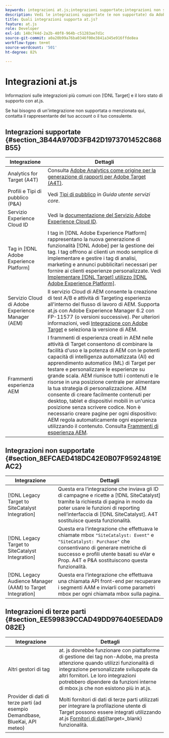 ```yaml
---
keywords: integrazioni at.js;integrazioni supportate;integrazioni non supportate;integrazioni di terze parti
description: Vedi le integrazioni supportate (e non supportate) da Adobe [!DNL Target] at.js, incluso Analytics per [!DNL Target] (A4T), il servizio Experience Cloud ID e altro ancora.
title: Quali integrazioni supporta at.js?
feature: at.js
role: Developer
exl-id: 148c744d-2a2b-40f8-964b-c51283ae7d1c
source-git-commit: a0a20b99a76ba0346f00e3841a345e916ffde8ea
workflow-type: tm+mt
source-wordcount: '501'
ht-degree: 82%

---
```


# Integrazioni at.js

Informazioni sulle integrazioni più comuni con [!DNL Target] e il loro stato di supporto con at.js.

Se hai bisogno di un&#39;integrazione non supportata o menzionata qui, contatta il rappresentante del tuo account o il tuo consulente.

## Integrazioni supportate {#section_3B44A970D3FB42D1973701452C868B55}

| Integrazione | Dettagli |
|--- |--- |
| Analytics for Target (A4T) | Consulta [Adobe Analytics come origine per la generazione di rapporti per Adobe Target (A4T)](/help/main/c-integrating-target-with-mac/a4t/a4t.md#concept_7540C8C04259434AB6EE33B09F47A1DE). |
| Profili e Tipi di pubblico (P&amp;A) | Vedi [Tipi di pubblico](https://experienceleague.adobe.com/docs/core-services/interface/audiences/audience-library.html?lang=it) in *Guida utente servizi core*. |
| Servizio Experience Cloud ID | Vedi la [documentazione del Servizio Adobe Experience Cloud ID](https://experienceleague.adobe.com/docs/id-service/using/home.html). |
| Tag in [!DNL Adobe Experience Platform] | I tag in [!DNL Adobe Experience Platform] rappresentano la nuova generazione di funzionalità [!DNL Adobe] per la gestione dei tag. I tag offrono ai clienti un modo semplice di implementare e gestire i tag di analisi, marketing e annunci pubblicitari necessari per fornire ai clienti esperienze personalizzate. Vedi [Implementare [!DNL Target] utilizzo [!DNL Adobe Experience Platform]](https://developer.adobe.com/target/implement/client-side/atjs/how-to-deployatjs/implement-target-using-adobe-launch/). |
| Servizio Cloud di Adobe Experience Manager (AEM) | Il servizio Cloud di AEM consente la creazione di test A/B e attività di Targeting esperienza all&#39;interno del flusso di lavoro di AEM. Supporta at.js con Adobe Experience Manager 6.2 con FP-11577 (o versioni successive). Per ulteriori informazioni, vedi [Integrazione con Adobe Target](https://helpx.adobe.com/experience-manager/6-2/sites/administering/using/target.html) e seleziona la versione di AEM. |
| Frammenti esperienza AEM | I frammenti di esperienza creati in AEM nelle attività di Target consentono di combinare la facilità d&#39;uso e la potenza di AEM con le potenti capacità di intelligenza automatizzata (AI) ed apprendimento automatico (ML) di Target per testare e personalizzare le esperienze su grande scala.  AEM riunisce tutti i contenuti e le risorse in una posizione centrale per alimentare la tua strategia di personalizzazione. AEM consente di creare facilmente contenuti per desktop, tablet e dispositivi mobili in un&#39;unica posizione senza scrivere codice. Non è necessario creare pagine per ogni dispositivo: AEM regola automaticamente ogni esperienza utilizzando il contenuto.  Consulta [Frammenti di esperienza AEM](/help/main/c-experiences/c-manage-content/aem-experience-fragments.md#topic_1E1E4EA01F074349B2CF8785387B5FE8). |

## Integrazioni non supportate {#section_8EFCAED418DC42E0B07F95924819EAC2}

| Integrazione | Dettagli |
|--- |--- |
| [!DNL Legacy Target to SiteCatalyst Integration] | Questa era l’integrazione che inviava gli ID di campagne e ricette a [!DNL SiteCatalyst] tramite la richiesta di pagina in modo da poter usare le funzioni di reporting nell’interfaccia di [!DNL SiteCatalyst]. A4T sostituisce questa funzionalità. |
| [!DNL Legacy Target to SiteCatalyst Integration] | Questa era l’integrazione che effettuava le chiamate mbox `"SiteCatalyst: Event"` e `"SiteCatalyst: Purchase"` che consentivano di generare metriche di successo e profili utente basati su eVar e Prop. A4T e P&amp;A sostituiscono questa funzionalità. |
| [!DNL Legacy Audience Manager (AAM) to Target Integration] | Questa era l’integrazione che effettuava una chiamata API front-end per recuperare i segmenti AAM e inviarli come parametri mbox per ogni chiamata mbox sulla pagina. |

## Integrazioni di terze parti {#section_EE599839CCAD49DD97640E5EDAD9082E}

| Integrazione | Dettagli |
|--- |--- |
| Altri gestori di tag | at. js dovrebbe funzionare con piattaforme di gestione dei tag non-Adobe, ma presta attenzione quando utilizzi funzionalità di integrazione personalizzate sviluppate da altri fornitori. Le loro integrazioni potrebbero dipendere da funzioni interne di mbox.js che non esistono più in at.js. |
| Provider di dati di terze parti (ad esempio Demandbase, BlueKai, API meteo) | Molti fornitori di dati di terze parti utilizzati per integrare la profilazione utente di Target possono essere integrati utilizzando at.js [Fornitori di dati](https://developer.adobe.com/target/implement/client-side/atjs/atjs-functions/targetglobalsettings/){target=_blank} funzionalità. |
